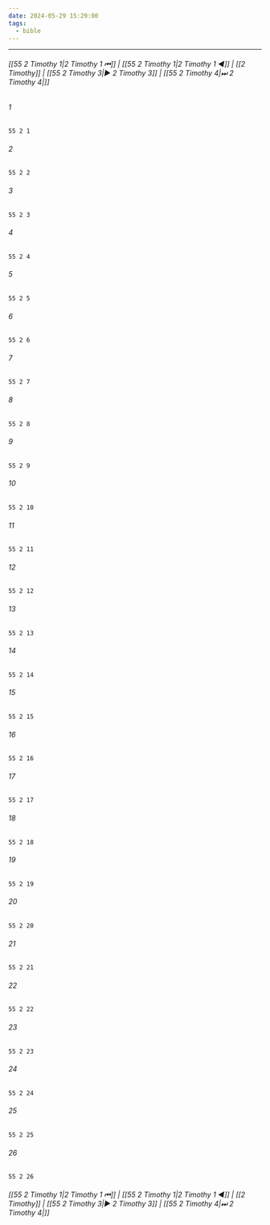 ```yaml
---
date: 2024-05-29 15:29:00
tags:
  - bible
---
```

___

###### [[55 2 Timothy 1|2 Timothy 1 ⏮]] | [[55 2 Timothy 1|2 Timothy 1 ◀]] | [[2 Timothy]] | [[55 2 Timothy 3|▶ 2 Timothy 3]] | [[55 2 Timothy 4|⏭ 2 Timothy 4|]]

###### 1
``` verse
55 2 1 
```
###### 2
``` verse
55 2 2 
```
###### 3
``` verse
55 2 3 
```
###### 4
``` verse
55 2 4 
```
###### 5
``` verse
55 2 5 
```
###### 6
``` verse
55 2 6 
```
###### 7
``` verse
55 2 7 
```
###### 8
``` verse
55 2 8 
```
###### 9
``` verse
55 2 9 
```
###### 10
``` verse
55 2 10 
```
###### 11
``` verse
55 2 11 
```
###### 12
``` verse
55 2 12 
```
###### 13
``` verse
55 2 13 
```
###### 14
``` verse
55 2 14 
```
###### 15
``` verse
55 2 15 
```
###### 16
``` verse
55 2 16 
```
###### 17
``` verse
55 2 17 
```
###### 18
``` verse
55 2 18 
```
###### 19
``` verse
55 2 19 
```
###### 20
``` verse
55 2 20 
```
###### 21
``` verse
55 2 21 
```
###### 22
``` verse
55 2 22 
```
###### 23
``` verse
55 2 23 
```
###### 24
``` verse
55 2 24 
```
###### 25
``` verse
55 2 25 
```
###### 26
``` verse
55 2 26 
```

###### [[55 2 Timothy 1|2 Timothy 1 ⏮]] | [[55 2 Timothy 1|2 Timothy 1 ◀]] | [[2 Timothy]] | [[55 2 Timothy 3|▶ 2 Timothy 3]] | [[55 2 Timothy 4|⏭ 2 Timothy 4|]]

